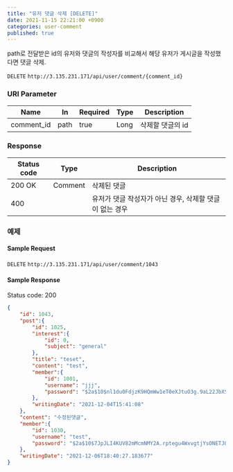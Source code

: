 ```yaml
---
title: "유저 댓글 삭제 [DELETE]"
date: 2021-11-15 22:21:00 +0900
categories: user-comment
published: true
---
```


path로 전달받은 id의 유저와 댓글의 작성자를 비교해서 해당 유저가 게시글을 작성했다면 댓글 삭제.

`DELETE` `http://3.135.231.171/api/user/comment/{comment_id}`

### URI Parameter

| Name       | In   | Required | Type | Description      |
| ---------- | ---- | -------- | ---- | ---------------- |
| comment_id | path | true     | Long | 삭제할 댓글의 id |

### Response

| Status code | Type    | Description                                             |
| ----------- | ------- | ------------------------------------------------------- |
| 200 OK      | Comment | 삭제된 댓글                                             |
| 400         |         | 유저가 댓글 작성자가 아닌 경우, 삭제할 댓글이 없는 경우 |



### 예제

#### Sample Request

`DELETE` `http://3.135.231.171/api/user/comment/1043`

#### Sample Response

Status code: 200

```json
{
    "id": 1043,
    "post":{
        "id": 1025,
        "interest":{
            "id": 0,
            "subject": "general"
        },
        "title": "teset",
        "content": "test",
        "member":{
            "id": 1001,
            "username": "jjj",
            "password": "$2a$10$nl1du0FdjzK9HQmWw1eT0eXJtuO3g.9aL22JbXSHymW7gQ1XhCOJe"
        },
        "writingDate": "2021-12-04T15:41:08"
    },
    "content": "수정된댓글",
    "member":{
        "id": 1030,
        "username": "test",
        "password": "$2a$10$7JpJLI4KUV82mMcmNMY2A.rptegu4WxvgtjYsONETJQNrpSR8rZa6"
    },
    "writingDate": "2021-12-06T18:40:27.183677"
}
```

